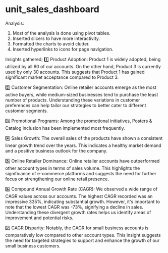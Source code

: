 # unit_sales_dashboard

Analysis:
1) Most of the analysis is done using pivot tables.
2) Inserted slicers to have more interactivity.
3) Formatted the charts to avoid clutter.
4) Inserted hyperlinks to icons for page navigation.

Insights gathered;
1️⃣ Product Adoption: 
Product 1 is widely adopted, being utilized by all 60 of our accounts. On the other hand, Product 3 is currently used by only 30 accounts. This suggests that Product 1 has gained significant market acceptance compared to Product 3.

2️⃣ Customer Segmentation:
Online retailer accounts emerge as the most active buyers, while medium-sized businesses tend to purchase the least number of products. Understanding these variations in customer preferences can help tailor our strategies to better cater to different customer segments.

3️⃣ Promotional Programs:
Among the promotional initiatives, Posters & Catalog inclusion has been implemented most frequently.

4️⃣ Sales Growth:
The overall sales of the products have shown a consistent linear growth trend over the years. This indicates a healthy market demand and a positive business outlook for the company.

5️⃣ Online Retailer Dominance:
Online retailer accounts have outperformed other account types in terms of sales volume. This highlights the significance of e-commerce platforms and suggests the need for further focus on strengthening our online retail presence.

6️⃣ Compound Annual Growth Rate (CAGR):
We observed a wide range of CAGR values across our accounts. The highest CAGR recorded was an impressive 335%, indicating substantial growth. However, it's important to note that the lowest CAGR was -73%, signifying a decline in sales. Understanding these divergent growth rates helps us identify areas of improvement and potential risks.

7️⃣ CAGR Disparity:
Notably, the CAGR for small business accounts is comparatively low compared to other account types. This insight suggests the need for targeted strategies to support and enhance the growth of our small business customers.
